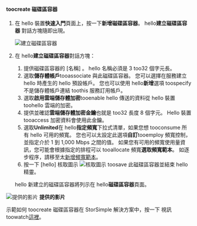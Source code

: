 <!--author=SharS last changed: 9/17/15-->

#### <a name="toocreate-a-volume-container"></a>toocreate 磁碟區容器
1. 在 hello 裝置**快速入門**頁面上，按一下**新增磁碟區容器**。 hello**建立磁碟區容器** 對話方塊隨即出現。
   
    ![建立磁碟區容器](./media/storsimple-create-volume-container/HCS_CreateVolumeContainerM-include.png)
2. 在 hello**建立磁碟區容器**對話方塊：
   
   1. 提供磁碟區容器的 [名稱]  。 hello 名稱必須是 3 too32 個字元長。
   2. 選取**儲存體帳戶**tooassociate 與此磁碟區容器。 您可以選擇在服務建立 hello 時產生的 hello 預設帳戶。 您也可以使用 hello**新增**選項 toospecify 不是儲存體帳戶連結 toothis 服務訂用帳戶。
   3. 選取**啟用雲端儲存體加密**tooenable hello 傳送的資料從 hello 裝置 toohello 雲端的加密。
   4. 提供並確認**雲端儲存體加密金鑰**也就是 too32 長度 8 個字元。 Hello 裝置 tooaccess 加密資料會使用此金鑰。
   5. 選取**Unlimited**在 hello**指定頻寬**下拉式清單，如果您想 tooconsume 所有 hello 可用的頻寬。 您也可以太設定此選項**自訂**tooemploy 頻寬控制，並指定介於 1 到 1,000 Mbps 之間的值。 
      如果您有可用的頻寬使用量資訊，您可能會根據指定的排程可以 tooallocate 頻寬**選取頻寬範本**。 如逐步程序，請移至太[新增頻寬範本](../articles/storsimple/storsimple-manage-bandwidth-templates.md#add-a-bandwidth-template)。
   6. 按一下 [hello] 核取圖示 ![核取圖示](./media/storsimple-create-volume-container/HCS_CheckIcon-include.png) toosave 此磁碟區容器並結束 hello 精靈。 
   
   hello 新建立的磁碟區容器將列示在 hello**磁碟區容器**頁面。

![提供的影片](./media/storsimple-create-volume-container/Video_icon.png) **提供的影片**

示範如何 toocreate 磁碟區容器在 StorSimple 解決方案中，按一下 視訊 toowatch[這裡](https://azure.microsoft.com/documentation/videos/create-a-volume-container-in-your-storsimple-solution/)。

